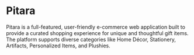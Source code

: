 # Pitara
Pitara is a full-featured, user-friendly e-commerce web application built to provide a curated shopping experience for unique and thoughtful gift items. The platform supports diverse categories like Home Décor, Stationery, Artifacts, Personalized Items, and Plushies.